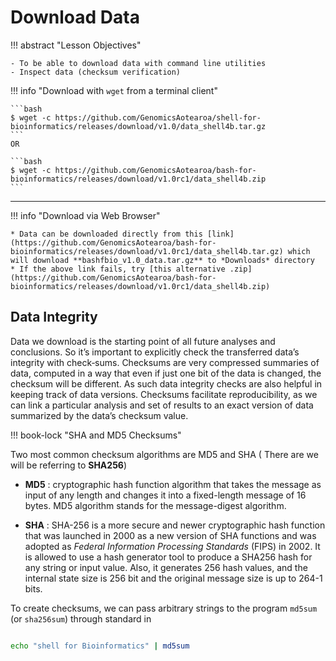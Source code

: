 # Download Data

!!! abstract "Lesson Objectives"

    - To be able to download data with command line utilities
    - Inspect data (checksum verification)

!!! info "Download with `wget` from a terminal client"

    ```bash
    $ wget -c https://github.com/GenomicsAotearoa/shell-for-bioinformatics/releases/download/v1.0/data_shell4b.tar.gz
    ```
    OR

    ```bash
    $ wget -c https://github.com/GenomicsAotearoa/bash-for-bioinformatics/releases/download/v1.0rc1/data_shell4b.zip
    ```

- - - 

!!! info "Download via Web Browser"

    * Data can be downloaded directly from this [link](https://github.com/GenomicsAotearoa/bash-for-bioinformatics/releases/download/v1.0rc1/data_shell4b.tar.gz) which will download **bashfbio_v1.0_data.tar.gz** to *Downloads* directory
    * If the above link fails, try [this alternative .zip](https://github.com/GenomicsAotearoa/bash-for-bioinformatics/releases/download/v1.0rc1/data_shell4b.zip)


## Data Integrity

Data we download  is the starting point of all future analyses and conclusions. So it’s important to explicitly check the transferred data’s integrity with check‐sums. Checksums are very compressed summaries of data, computed in a way that even if just one bit of the data is changed, the checksum will be different. As such data integrity checks are also helpful in keeping track of data versions. Checksums facilitate reproducibility, as we can link a particular analysis and set of results to an exact version of data summarized by the data’s checksum value.

!!! book-lock "SHA and MD5 Checksums"

Two most common checksum algorithms are MD5 and SHA ( There are we will be referring to **SHA256**)

* **MD5** : cryptographic hash function algorithm that takes the message as input of any length and changes it into a fixed-length message of 16 bytes. MD5 algorithm stands for the message-digest algorithm. 

* **SHA**  : SHA-256 is a more secure and newer cryptographic hash function that was launched in 2000 as a new version of SHA functions and was adopted as *Federal Information Processing Standards* (FIPS) in 2002. It is allowed to use a hash generator tool to produce a SHA256 hash for any string or input value. Also, it generates 256 hash values, and the internal state size is 256 bit and the original message size is up to 264-1 bits.

To create checksums, we can pass arbitrary strings to the program `md5sum` (or `sha256sum`) through standard in 

```bash

echo "shell for Bioinformatics" | md5sum